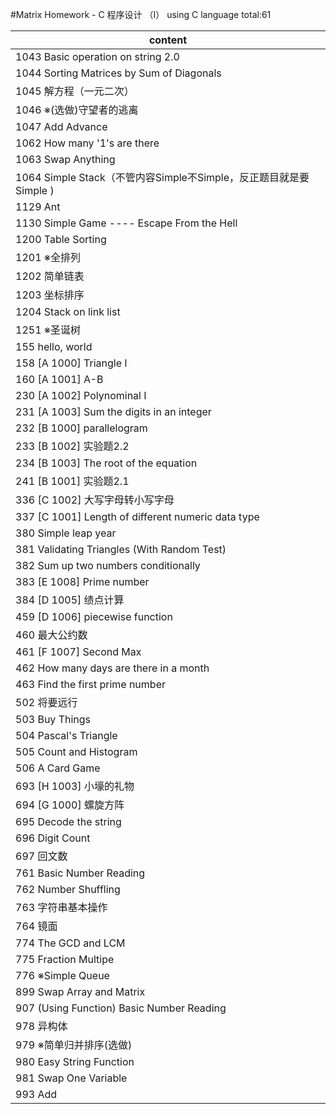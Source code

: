 #Matrix Homework - C 程序设计 （Ⅰ）
using C language
total:61


| content| 
|-------|
|1043 Basic operation on string 2.0|
|1044 Sorting Matrices by Sum of Diagonals|
|1045 解方程（一元二次）
|1046 ※(选做)守望者的逃离
|1047 Add Advance
|1062 How many '1's are there
|1063 Swap Anything
|1064 Simple Stack（不管内容Simple不Simple，反正题目就是要Simple )
|1129 Ant
|1130 Simple Game ---- Escape From the Hell
|1200 Table Sorting
|1201 ※全排列
|1202 简单链表
|1203 坐标排序
|1204 Stack on link list
|1251 ※圣诞树
|155 hello, world
|158 [A 1000] Triangle I
|160 [A 1001] A-B
|230 [A 1002] Polynominal I
|231 [A 1003] Sum the digits in an integer
|232 [B 1000] parallelogram
|233 [B 1002] 实验题2.2
|234 [B 1003] The root of the equation
|241 [B 1001] 实验题2.1
|336 [C 1002] 大写字母转小写字母
|337 [C 1001] Length of different numeric data type
|380 Simple leap year
|381 Validating Triangles (With Random Test)
|382 Sum up two numbers conditionally
|383 [E 1008] Prime number
|384 [D 1005] 绩点计算
|459 [D 1006] piecewise function
|460 最大公约数
|461 [F 1007] Second Max
|462 How many days are there in a month
|463 Find the first prime number
|502 将要远行
|503 Buy Things
|504 Pascal's Triangle
|505 Count and Histogram
|506 A Card Game
|693 [H 1003] 小壕的礼物
|694 [G 1000] 螺旋方阵
|695 Decode the string
|696 Digit Count
|697 回文数
|761 Basic Number Reading
|762 Number Shuffling
|763 字符串基本操作
|764 镜面
|774 The GCD and LCM
|775 Fraction Multipe
|776 ※Simple Queue
|899 Swap Array and Matrix
|907 (Using Function) Basic Number Reading
|978 异构体
|979 ※简单归并排序(选做)
|980 Easy String Function
|981 Swap One Variable
|993 Add

